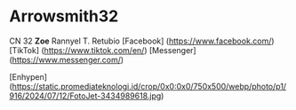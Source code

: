 # Arrowsmith32
CN 32 **Zoe** Rannyel T. Retubio
[Facebook] (https://www.facebook.com/)
[TikTok] (https://www.tiktok.com/en/)
[Messenger] (https://www.messenger.com/)

[Enhypen] (https://static.promediateknologi.id/crop/0x0:0x0/750x500/webp/photo/p1/916/2024/07/12/FotoJet-3434989618.jpg)
